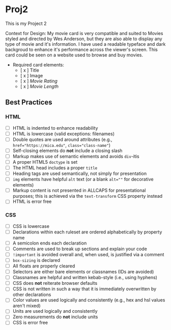 # Proj2
This is my Project 2

Context for Design:
My movie card is very compatible and suited to Movies styled and directed by Wes Anderson, but they are also able to display any type of movie and it's information. I have used a readable typeface and dark backgroud to enhance it's performance across the viewer's screen. This card could be seen on a website used to browse and buy movies. 



- Required card elements:
  - [ x ] Title
  - [ x ] Image
  - [ x ] _Movie Rating_
  - [ x ] _Movie Length_

## Best Practices
### HTML
- [ ] HTML is indented to enhance readability
- [ ] HTML is lowercase (valid exceptions: filenames)
- [ ] Double quotes are used around attributes (e.g., `href="https://mica.edu"`, `class="class-name"`)
- [ ] Self-closing elements do **not** include a closing slash
- [ ] Markup makes use of semantic elements and avoids `div`-itis
- [ ] A proper HTML5 `doctype` is set
- [ ] The HTML head includes a proper `title`
- [ ] Heading tags are used semantically, not simply for presentation
- [ ] `img` elements have helpful `alt` text (or a blank `alt=""` for decorative elements)
- [ ] Markup content is not presented in ALLCAPS for presentational purposes; this is achieved via the `text-transform` CSS property instead
- [ ] HTML is error free

### CSS
- [ ] CSS is lowercase
- [ ] Declarations within each ruleset are ordered alphabetically by property name
- [ ] A semicolon ends each declaration
- [ ] Comments are used to break up sections and explain your code
- [ ] `!important` is avoided overall and, when used, is justified via a comment
- [ ] `box-sizing` is declared
- [ ] All floats are properly cleared
- [ ] Selectors are either bare elements or classnames (IDs are avoided)
- [ ] Classnames are helpful and written kebab-style (i.e., using hyphens)
- [ ] CSS does **not** reiterate browser defaults
- [ ] CSS is not written in such a way that it is immediately overwritten by other declarations
- [ ] Color values are used logically and consistently (e.g., hex and hsl values aren't mixed)
- [ ] Units are used logically and consistently
- [ ] Zero measurements do **not** include units
- [ ] CSS is error free
